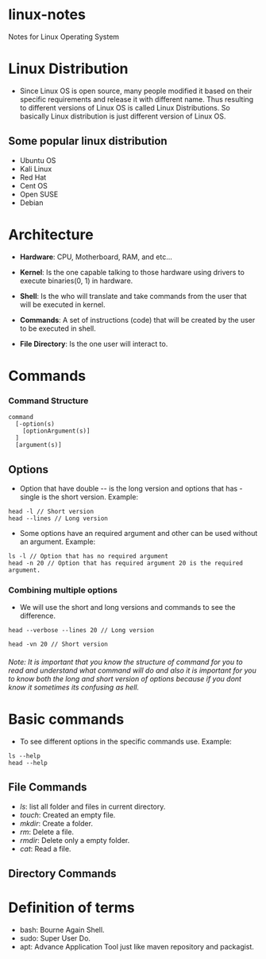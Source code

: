 # linux-notes
Notes for Linux Operating System

# Linux Distribution
- Since Linux OS is open source, many people modified it based on their specific requirements and release it with different name. Thus resulting to different versions of Linux OS is called Linux Distributions. So basically Linux distribution is just different version of Linux OS.

## Some popular linux distribution
- Ubuntu OS
- Kali Linux
- Red Hat
- Cent OS
- Open SUSE
- Debian
  
# Architecture
- **Hardware**: CPU, Motherboard, RAM, and etc...

- **Kernel**: Is the one capable talking to those hardware using drivers to execute binaries(0, 1) in hardware.
  
- **Shell**: Is the who will translate and take commands from the user that will be executed in kernel.
  
- **Commands**: A set of instructions (code) that will be created by the user to be executed in shell.
  
- **File Directory**: Is the one user will interact to.

# Commands
### Command Structure
```
command
  [-option(s)
    [optionArgument(s)]
  ]
  [argument(s)]
```

## Options
- Option that have double -- is the long version and options that has - single is the short version.
Example:
```
head -l // Short version
head --lines // Long version
```
- Some options have an required argument and other can be used without an argument.
Example:
```
ls -l // Option that has no required argument
head -n 20 // Option that has required argument 20 is the required argument.
```
### Combining multiple options
- We will use the short and long versions and commands to see the difference.
```
head --verbose --lines 20 // Long version

head -vn 20 // Short version
```

###### Note: It is important that you know the structure of command for you to read and understand what command will do and also it is important for you to know both the long and short version of options because if you dont know it sometimes its confusing as hell.

# Basic commands
- To see different options in the specific commands use.
Example:
```
ls --help
head --help
```

## File Commands
- *ls*: list all folder and files in current directory.
- *touch*: Created an empty file.
- *mkdir*: Create a folder.
- *rm*: Delete a file.
- *rmdir*: Delete only a empty folder.
- *cat*: Read a file.

## Directory Commands

# Definition of terms
- bash: Bourne Again Shell.
- sudo: Super User Do.
- apt: Advance Application Tool just like maven repository and packagist.
